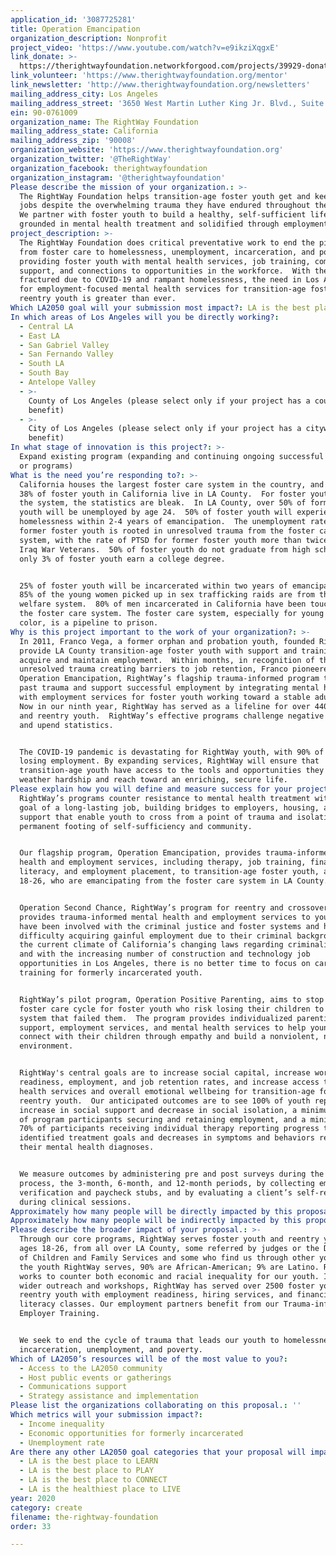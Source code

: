 ```yaml
---
application_id: '3087725281'
title: Operation Emancipation
organization_description: Nonprofit
project_video: 'https://www.youtube.com/watch?v=e9ikziXqgxE'
link_donate: >-
  https://therightwayfoundation.networkforgood.com/projects/39929-donate-to-rightway
link_volunteer: 'https://www.therightwayfoundation.org/mentor'
link_newsletter: 'http://www.therightwayfoundation.org/newsletters'
mailing_address_city: Los Angeles
mailing_address_street: '3650 West Martin Luther King Jr. Blvd., Suite 195'
ein: 90-0761009
organization_name: The RightWay Foundation
mailing_address_state: California
mailing_address_zip: '90008'
organization_website: 'https://www.therightwayfoundation.org'
organization_twitter: '@TheRightWay'
organization_facebook: therightwayfoundation
organization_instagram: '@therightwayfoundation'
Please describe the mission of your organization.: >-
  The RightWay Foundation helps transition-age foster youth get and keep good
  jobs despite the overwhelming trauma they have endured throughout their lives.
  We partner with foster youth to build a healthy, self-sufficient life,
  grounded in mental health treatment and solidified through employment.  
project_description: >-
  The RightWay Foundation does critical preventative work to end the pipeline
  from foster care to homelessness, unemployment, incarceration, and poverty by
  providing foster youth with mental health services, job training, community
  support, and connections to opportunities in the workforce.  With the economy
  fractured due to COVID-19 and rampant homelessness, the need in Los Angeles
  for employment-focused mental health services for transition-age foster and
  reentry youth is greater than ever. 
Which LA2050 goal will your submission most impact?: LA is the best place to CREATE
In which areas of Los Angeles will you be directly working?:
  - Central LA
  - East LA
  - San Gabriel Valley
  - San Fernando Valley
  - South LA
  - South Bay
  - Antelope Valley
  - >-
    County of Los Angeles (please select only if your project has a countywide
    benefit)
  - >-
    City of Los Angeles (please select only if your project has a citywide
    benefit)
In what stage of innovation is this project?: >-
  Expand existing program (expanding and continuing ongoing successful projects
  or programs)
What is the need you’re responding to?: >-
  California houses the largest foster care system in the country, and more than
  38% of foster youth in California live in LA County.  For foster youth exiting
  the system, the statistics are bleak.  In LA County, over 50% of former foster
  youth will be unemployed by age 24.  50% of foster youth will experience
  homelessness within 2-4 years of emancipation.  The unemployment rate of
  former foster youth is rooted in unresolved trauma from the foster care
  system, with the rate of PTSD for former foster youth more than twice that of
  Iraq War Veterans.  50% of foster youth do not graduate from high school, and
  only 3% of foster youth earn a college degree.  


  25% of foster youth will be incarcerated within two years of emancipation. 
  85% of the young women picked up in sex trafficking raids are from the child
  welfare system.  80% of men incarcerated in California have been touched by
  the foster care system. The foster care system, especially for young boys of
  color, is a pipeline to prison. 
Why is this project important to the work of your organization?: >-
  In 2011, Franco Vega, a former orphan and probation youth, founded RightWay to
  provide LA County transition-age foster youth with support and training to
  acquire and maintain employment.  Within months, in recognition of the
  unresolved trauma creating barriers to job retention, Franco pioneered
  Operation Emancipation, RightWay’s flagship trauma-informed program to address
  past trauma and support successful employment by integrating mental health
  with employment services for foster youth working toward a stable adulthood. 
  Now in our ninth year, RightWay has served as a lifeline for over 440 foster
  and reentry youth.  RightWay’s effective programs challenge negative outcomes
  and upend statistics. 


  The COVID-19 pandemic is devastating for RightWay youth, with 90% of them
  losing employment. By expanding services, RightWay will ensure that
  transition-age youth have access to the tools and opportunities they need to
  weather hardship and reach toward an enriching, secure life.
Please explain how you will define and measure success for your project.: >-
  RightWay’s programs counter resistance to mental health treatment with the
  goal of a long-lasting job, building bridges to employers, housing, and
  support that enable youth to cross from a point of trauma and isolation to the
  permanent footing of self-sufficiency and community.  


  Our flagship program, Operation Emancipation, provides trauma-informed mental
  health and employment services, including therapy, job training, financial
  literacy, and employment placement, to transition-age foster youth, ages
  18-26, who are emancipating from the foster care system in LA County.


  Operation Second Chance, RightWay’s program for reentry and crossover youth,
  provides trauma-informed mental health and employment services to youth who
  have been involved with the criminal justice and foster systems and have
  difficulty acquiring gainful employment due to their criminal background.  In
  the current climate of California’s changing laws regarding criminalization
  and with the increasing number of construction and technology job
  opportunities in Los Angeles, there is no better time to focus on career-path
  training for formerly incarcerated youth.  


  RightWay’s pilot program, Operation Positive Parenting, aims to stop the
  foster care cycle for foster youth who risk losing their children to the very
  system that failed them.  The program provides individualized parenting
  support, employment services, and mental health services to help young parents
  connect with their children through empathy and build a nonviolent, nurturing
  environment.


  RightWay's central goals are to increase social capital, increase work
  readiness, employment, and job retention rates, and increase access to mental
  health services and overall emotional wellbeing for transition-age foster and
  reentry youth.  Our anticipated outcomes are to see 100% of youth reporting an
  increase in social support and decrease in social isolation, a minimum of 80%
  of program participants securing and retaining employment, and a minimum of
  70% of participants receiving individual therapy reporting progress toward
  identified treatment goals and decreases in symptoms and behaviors related to
  their mental health diagnoses.


  We measure outcomes by administering pre and post surveys during the intake
  process, the 3-month, 6-month, and 12-month periods, by collecting employment
  verification and paycheck stubs, and by evaluating a client’s self-reporting
  during clinical sessions.  
Approximately how many people will be directly impacted by this proposal?: '125'
Approximately how many people will be indirectly impacted by this proposal?: '500'
Please describe the broader impact of your proposal.: >-
  Through our core programs, RightWay serves foster youth and reentry youth,
  ages 18-26, from all over LA County, some referred by judges or the Department
  of Children and Family Services and some who find us through other youth. Of
  the youth RightWay serves, 90% are African-American; 9% are Latino. RightWay
  works to counter both economic and racial inequality for our youth. In our
  wider outreach and workshops, RightWay has served over 2500 foster youth and
  reentry youth with employment readiness, hiring services, and financial
  literacy classes. Our employment partners benefit from our Trauma-informed
  Employer Training. 


  We seek to end the cycle of trauma that leads our youth to homelessness,
  incarceration, unemployment, and poverty.
Which of LA2050’s resources will be of the most value to you?:
  - Access to the LA2050 community
  - Host public events or gatherings
  - Communications support
  - Strategy assistance and implementation
Please list the organizations collaborating on this proposal.: ''
Which metrics will your submission impact?:
  - Income inequality
  - Economic opportunities for formerly incarcerated
  - Unemployment rate
Are there any other LA2050 goal categories that your proposal will impact?:
  - LA is the best place to LEARN
  - LA is the best place to PLAY
  - LA is the best place to CONNECT
  - LA is the healthiest place to LIVE
year: 2020
category: create
filename: the-rightway-foundation
order: 33

---
```

